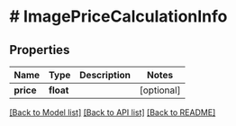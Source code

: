 # # ImagePriceCalculationInfo

## Properties

Name | Type | Description | Notes
------------ | ------------- | ------------- | -------------
**price** | **float** |  | [optional]

[[Back to Model list]](../../README.md#models) [[Back to API list]](../../README.md#endpoints) [[Back to README]](../../README.md)
